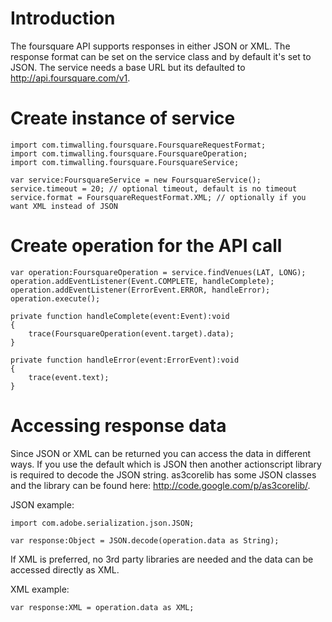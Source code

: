 Introduction
============

The foursquare API supports responses in either JSON or XML. The response format can be set on the service class and by default it's set to JSON. The service needs a base URL but its defaulted to http://api.foursquare.com/v1.

Create instance of service
==========================

    import com.timwalling.foursquare.FoursquareRequestFormat;
    import com.timwalling.foursquare.FoursquareOperation;
    import com.timwalling.foursquare.FoursquareService;
    
    var service:FoursquareService = new FoursquareService();
    service.timeout = 20; // optional timeout, default is no timeout
    service.format = FoursquareRequestFormat.XML; // optionally if you want XML instead of JSON

Create operation for the API call
=================================

    var operation:FoursquareOperation = service.findVenues(LAT, LONG);
    operation.addEventListener(Event.COMPLETE, handleComplete);
    operation.addEventListener(ErrorEvent.ERROR, handleError);
    operation.execute();
    
    private function handleComplete(event:Event):void
    {
        trace(FoursquareOperation(event.target).data);
    }
                
    private function handleError(event:ErrorEvent):void
    {
        trace(event.text);
    }

Accessing response data
=======================
Since JSON or XML can be returned you can access the data in different ways. If you use the default which is JSON then another actionscript library is required to decode the JSON string. as3corelib has some JSON classes and the library can be found here: http://code.google.com/p/as3corelib/.

JSON example:

    import com.adobe.serialization.json.JSON;
    
    var response:Object = JSON.decode(operation.data as String);

If XML is preferred, no 3rd party libraries are needed and the data can be accessed directly as XML.

XML example:

    var response:XML = operation.data as XML;